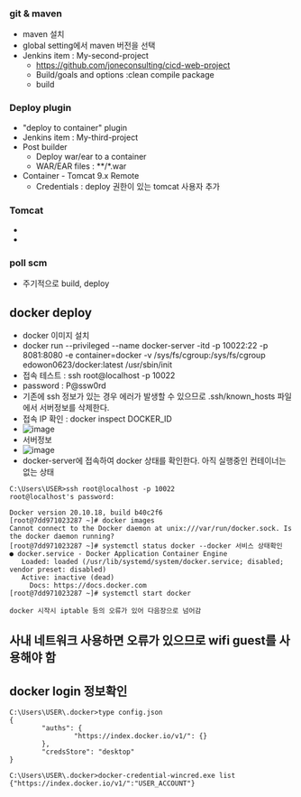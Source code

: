 ### git & maven
* maven 설치
* global setting에서 maven 버전을 선택
* Jenkins item : My-second-project
  * https://github.com/joneconsulting/cicd-web-project
  * Build/goals and options :clean compile package
  * build
  

### Deploy plugin
* "deploy to container" plugin
* Jenkins item : My-third-project
* Post builder
  * Deploy war/ear to a container
  * WAR/EAR files : **/*.war
* Container - Tomcat 9.x Remote
  * Credentials : deploy 권한이 있는 tomcat 사용자 추가


### Tomcat
* 
* 

### poll scm
* 주기적으로 build, deploy


## docker deploy
* docker 이미지 설치
* docker run --privileged --name docker-server -itd -p 10022:22 -p 8081:8080 -e container=docker -v /sys/fs/cgroup:/sys/fs/cgroup edowon0623/docker:latest /usr/sbin/init
* 접속 테스트 : ssh root@localhost -p 10022
* password : P@ssw0rd
* 기존에 ssh 정보가 있는 경우 에러가 발생할 수 있으므로 .ssh/known_hosts 파일에서 서버정보를 삭제한다.
* 접속 IP 확인 : docker inspect DOCKER_ID
* ![image](https://user-images.githubusercontent.com/4444533/192170117-cd694683-38d4-4eac-95c2-ffd56cb1b18c.png)
* 서버정보
* ![image](https://user-images.githubusercontent.com/4444533/192170131-a0fdc48b-27f4-42ce-a414-a4501650feb4.png)
* docker-server에 접속하여 docker 상태를 확인한다. 아직 실행중인 컨테이너는 없는 상태
```
C:\Users\USER>ssh root@localhost -p 10022
root@localhost's password:

Docker version 20.10.18, build b40c2f6
[root@7dd971023287 ~]# docker images
Cannot connect to the Docker daemon at unix:///var/run/docker.sock. Is the docker daemon running?
[root@7dd971023287 ~]# systemctl status docker --docker 서비스 상태확인
● docker.service - Docker Application Container Engine
   Loaded: loaded (/usr/lib/systemd/system/docker.service; disabled; vendor preset: disabled)
   Active: inactive (dead)
     Docs: https://docs.docker.com
[root@7dd971023287 ~]# systemctl start docker

docker 시작시 iptable 등의 오류가 있어 다음장으로 넘어감

```

## 사내 네트워크 사용하면 오류가 있으므로 wifi guest를 사용해야 함


## docker login 정보확인
```
C:\Users\USER\.docker>type config.json
{
        "auths": {
                "https://index.docker.io/v1/": {}
        },
        "credsStore": "desktop"
}

C:\Users\USER\.docker>docker-credential-wincred.exe list
{"https://index.docker.io/v1/":"USER_ACCOUNT"}
```




